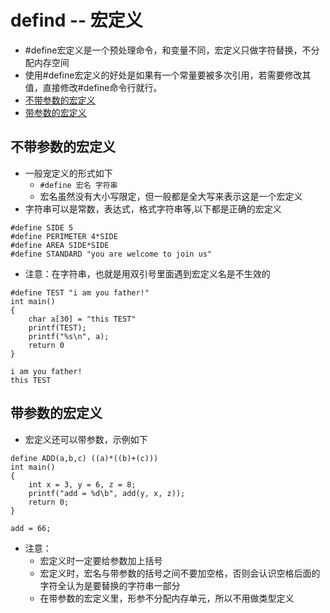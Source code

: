 # defind -- 宏定义
* #define宏定义是一个预处理命令，和变量不同，宏定义只做字符替换，不分配内存空间
* 使用#define宏定义的好处是如果有一个常量要被多次引用，若需要修改其值，直接修改#define命令行就行。
* [不带参数的宏定义](#不带参数的宏定义)
* [带参数的宏定义](#带参数的宏定义)
## 不带参数的宏定义
* 一般宠定义的形式如下
  * `#define 宏名 字符串`
  * 宏名虽然没有大小写限定，但一般都是全大写来表示这是一个宏定义
* 字符串可以是常数，表达式，格式字符串等,以下都是正确的宏定义
```
#define SIDE 5
#define PERIMETER 4*SIDE
#define AREA SIDE*SIDE
#define STANDARD "you are welcome to join us"
```

* 注意：在字符串，也就是用双引号里面遇到宏定义名是不生效的
```
#define TEST "i am you father!"
int main()
{
	char a[30] = "this TEST"
	printf(TEST);
	printf("%s\n", a);
	return 0
}
```
```
i am you father!
this TEST
```

## 带参数的宏定义
* 宏定义还可以带参数，示例如下
```
define ADD(a,b,c) ((a)*((b)+(c)))
int main()
{
	int x = 3, y = 6, z = 8;
	printf("add = %d\b", add(y, x, z));
	return 0;
}
```
```
add = 66;
```

* 注意：
  * 宏定义时一定要给参数加上括号
  * 宏定义时，宏名与带参数的括号之间不要加空格，否则会认识空格后面的字符全认为是要替换的字符串一部分
  * 在带参数的宏定义里，形参不分配内存单元，所以不用做类型定义
